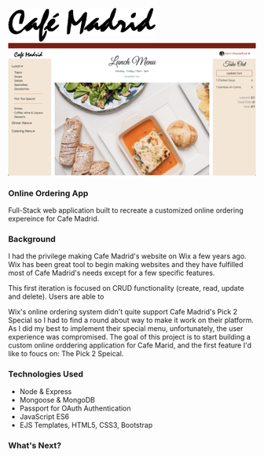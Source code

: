 <img src="public/images/cafe-madrid-logo.png" alt="Cafe Madrid Logo" width="300px">
<img src="public/images/home-screenshot.jpg" alt="Lunch Page">


### Online Ordering App
Full-Stack web application built to recreate a customized online ordering expereince for Cafe Madrid.

### Background
I had the privilege making Cafe Madrid's website on Wix a few years ago. Wix has been great tool to begin making websites and they have fulfilled most of Cafe Madrid's needs except for a few specific features. 

This first iteration is focused on CRUD functionality (create, read, update and delete). Users are able to 

Wix's online ordering system didn't quite support Cafe Madrid's Pick 2 Special so I had to find a round about way to make it work on their platform. As I did my best to implement their special menu, unfortunately, the user experience was compromised. The goal of this project is to start building a custom online orddering application for Cafe Marid, and the first feature I'd like to foucs on: The Pick 2 Speical.



### Technologies Used

* Node & Express
* Mongoose & MongoDB
* Passport for OAuth Authentication
* JavaScript ES6
* EJS Templates, HTML5, CSS3, Bootstrap

### What's Next?

